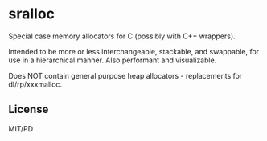 # sralloc

Special case memory allocators for C (possibly with C++ wrappers).

Intended to be more or less interchangeable, stackable, and swappable, for use in a hierarchical manner. Also performant and visualizable.

Does NOT contain general purpose heap allocators - replacements for dl/rp/xxxmalloc.

## License

MIT/PD
